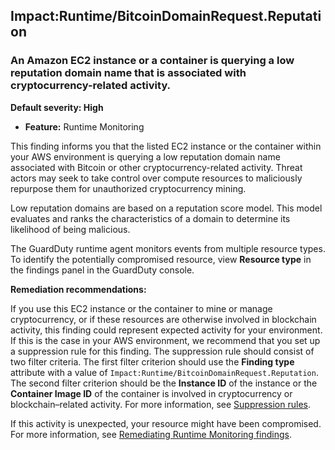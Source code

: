 Impact:Runtime/BitcoinDomainRequest.Reputation
----------------------------------------------


### An Amazon EC2 instance or a container is querying a low reputation domain name that is associated with cryptocurrency\-related activity.


**Default severity: High**


 * **Feature:** Runtime Monitoring

This finding informs you that the listed EC2 instance or the container within your AWS environment is querying a low reputation domain name associated with Bitcoin or other cryptocurrency\-related activity. Threat actors may seek to take control over compute resources to maliciously repurpose them for unauthorized cryptocurrency mining.


Low reputation domains are based on a reputation score model. This model evaluates and ranks the characteristics of a domain to determine its likelihood of being malicious.


The GuardDuty runtime agent monitors events from multiple resource types. To identify the potentially compromised resource, view **Resource type** in the findings panel in the GuardDuty console.


**Remediation recommendations:**


If you use this EC2 instance or the container to mine or manage cryptocurrency, or if these resources are otherwise involved in blockchain activity, this finding could represent expected activity for your environment. If this is the case in your AWS environment, we recommend that you set up a suppression rule for this finding. The suppression rule should consist of two filter criteria. The first filter criterion should use the **Finding type** attribute with a value of `Impact:Runtime/BitcoinDomainRequest.Reputation`. The second filter criterion should be the **Instance ID** of the instance or the **Container Image ID** of the container is involved in cryptocurrency or blockchain–related activity. For more information, see  [Suppression rules](https://docs.aws.amazon.com/guardduty/latest/ug/findings_suppression-rule.html).


If this activity is unexpected, your resource might have been compromised. For more information, see [Remediating Runtime Monitoring findings](https://docs.aws.amazon.com/guardduty/latest/ug/guardduty-remediate-runtime-monitoring.html).

